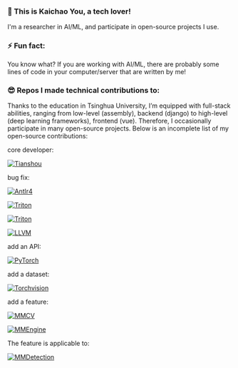 ### 👋 This is Kaichao You, a tech lover!

I'm a researcher in AI/ML, and participate in open-source projects I use.

### ⚡ Fun fact:

You know what? If you are working with AI/ML, there are probably some lines of code in your computer/server that are written by me!

### :sunglasses: Repos I made technical contributions to:

Thanks to the education in Tsinghua University, I’m equipped with full-stack abilities, ranging from low-level (assembly), backend (django) to high-level (deep learning frameworks), frontend (vue). Therefore, I occasionally participate in many open-source projects. Below is an incomplete list of my open-source contributions:

core developer:

[![Tianshou](https://github-readme-stats.vercel.app/api/pin/?username=thu-ml&repo=tianshou)](https://github.com/thu-ml/tianshou)

bug fix:

[![Antlr4](https://github-readme-stats.vercel.app/api/pin/?username=antlr&repo=antlr4)](https://github.com/antlr/antlr4)

[![Triton](https://github-readme-stats.vercel.app/api/pin/?username=openai&repo=triton)](https://github.com/openai/triton)

[![Triton](https://github-readme-stats.vercel.app/api/pin/?username=openai&repo=tiktoken)](https://github.com/openai/tiktoken)

[![LLVM](https://github-readme-stats.vercel.app/api/pin/?username=llvm&repo=llvm-project)](https://github.com/llvm/llvm-project)

add an API:

[![PyTorch](https://github-readme-stats.vercel.app/api/pin/?username=pytorch&repo=pytorch)](https://github.com/pytorch/pytorch)

add a dataset:

[![Torchvision](https://github-readme-stats.vercel.app/api/pin/?username=pytorch&repo=vision)](https://github.com/pytorch/vision)

add a feature:

[![MMCV](https://github-readme-stats.vercel.app/api/pin/?username=open-mmlab&repo=mmcv)](https://github.com/open-mmlab/mmcv)

[![MMEngine](https://github-readme-stats.vercel.app/api/pin/?username=open-mmlab&repo=mmengine)](https://github.com/open-mmlab/mmengine)

The feature is applicable to:

[![MMDetection](https://github-readme-stats.vercel.app/api/pin/?username=open-mmlab&repo=mmdetection)](https://github.com/open-mmlab/mmdetection)


<!--
**youkaichao/youkaichao** is a ✨ _special_ ✨ repository because its `README.md` (this file) appears on your GitHub profile.

Here are some ideas to get you started:

- 🔭 I’m currently working on ...
- 🌱 I’m currently learning ...
- 👯 I’m looking to collaborate on ...
- 🤔 I’m looking for help with ...
- 💬 Ask me about ...
- 📫 How to reach me: ...
- 😄 Pronouns: ...
-  ...
-->
